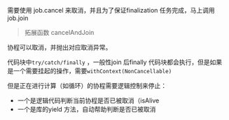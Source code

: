 需要使用 job.cancel 来取消，并且为了保证finalization 任务完成，马上调用 job.join  

> 拓展函数 cancelAndJoin



协程可以取消，并抛出对应取消异常。

代码块中`try/catch/finally` ，一般性join 后finally 代码块都会执行，但是如果是一个需要挂起的操作，需要`withContext(NonCancellable)`  

但是正在进行计算（如循环）的协程需要逻辑控制来停止：

- 一个是逻辑代码判断当前协程是否已被取消（isAlive
- 一个是库的yield 方法，自动帮助判断是否已被取消



